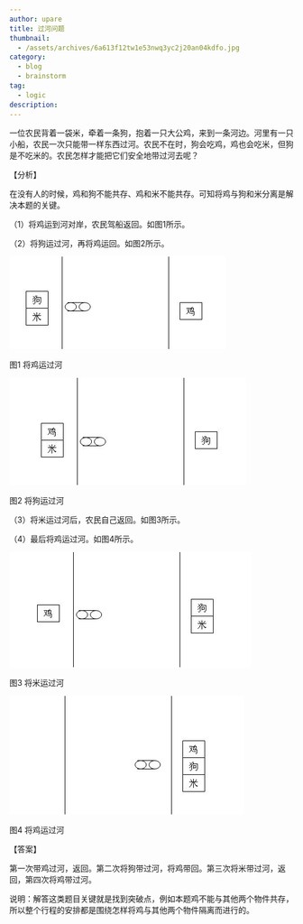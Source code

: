 ```yaml
---
author: upare
title: 过河问题
thumbnail:
  - /assets/archives/6a613f12tw1e53nwq3yc2j20an04kdfo.jpg
category:
  - blog
  - brainstorm
tag:
  - logic
description: 
---
```

一位农民背着一袋米，牵着一条狗，抱着一只大公鸡，来到一条河边。河里有一只小船，农民一次只能带一样东西过河。农民不在时，狗会吃鸡，鸡也会吃米，但狗是不吃米的。农民怎样才能把它们安全地带过河去呢？

【分析】

在没有人的时候，鸡和狗不能共存、鸡和米不能共存。可知将鸡与狗和米分离是解决本题的关键。

（1）将鸡运到河对岸，农民驾船返回。如图1所示。

（2）将狗运过河，再将鸡运回。如图2所示。

![](/assets/archives/6a613f12tw1e53nwq3yc2j20an04kdfo.jpg)

图1 将鸡运过河

![](/assets/archives/6a613f12tw1e53nwqneqrj20bo05at8k.jpg)

图2 将狗运过河

（3）将米运过河后，农民自己返回。如图3所示。

（4）最后将鸡运过河。如图4所示。

![](/assets/archives/6a613f12tw1e53nwqzux9j20bx05o745.jpg)

图3 将米运过河

![](/assets/archives/6a613f12tw1e53nwrgmvsj20bk05u0sl.jpg)

图4 将鸡运过河

【答案】

第一次带鸡过河，返回。第二次将狗带过河，将鸡带回。第三次将米带过河，返回，第四次将鸡带过河。

说明：解答这类题目关键就是找到突破点，例如本题鸡不能与其他两个物件共存，所以整个行程的安排都是围绕怎样将鸡与其他两个物件隔离而进行的。